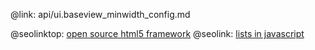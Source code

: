 @link: api/ui.baseview_minwidth_config.md

@seolinktop: [open source html5 framework](https://webix.com)
@seolink: [lists in javascript](https://webix.com/widget/list/)